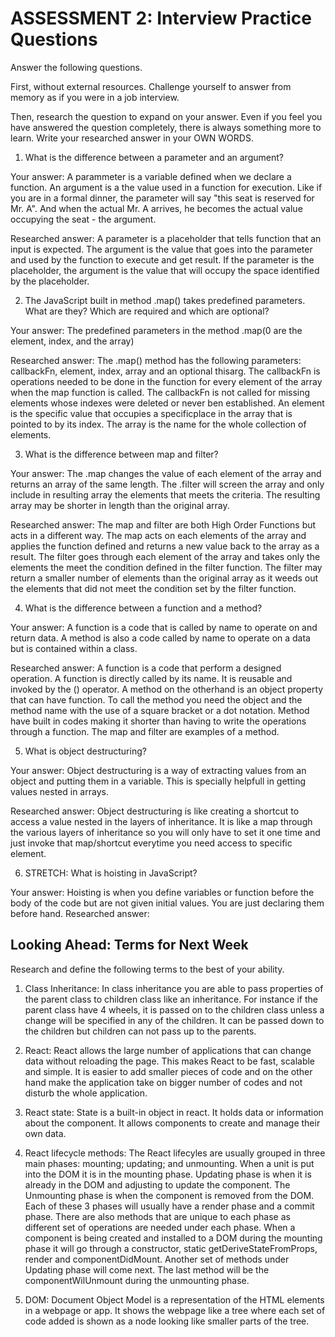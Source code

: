 # ASSESSMENT 2: Interview Practice Questions

Answer the following questions.

First, without external resources. Challenge yourself to answer from memory as if you were in a job interview.

Then, research the question to expand on your answer. Even if you feel you have answered the question completely, there is always something more to learn. Write your researched answer in your OWN WORDS.

1. What is the difference between a parameter and an argument?

  Your answer: A parammeter is a variable  defined when we declare a function. An argument is a the value used in a function for execution. Like if you are in a formal dinner, the parameter will say "this seat is reserved for Mr. A". And when the actual Mr. A arrives, he becomes the actual value occupying the seat - the argument.

  Researched answer: A parameter is a placeholder that tells function that an input is expected. The argument is the value that goes into the parameter and used by the function to execute and get result. If the parameter is the placeholder, the argument is the value that will occupy the space identified by the placeholder.



2. The JavaScript built in method .map() takes predefined parameters. What are they? Which are required and which are optional?

  Your answer: The predefined parameters in the method .map(0 are the element, index, and the array)

  Researched answer: The .map() method has the following parameters: callbackFn, element, index, array and an optional thisarg. The callbackFn is operations needed to be done in the function for every element of the array when the map function is called. The callbackFn is not called for missing elements whose indexes were deleted or never ben established. An element is the specific value that occupies a specificplace in the array that is pointed to by its index. The array is the name for the whole collection of elements.


3. What is the difference between map and filter?

  Your answer: The .map changes the value of each element of the array
  and returns an array of the same length. The .filter will screen the array and only include in resulting array the elements that meets the criteria. The resulting array may be shorter in length than the original array.

  Researched answer: The map and filter are both High Order Functions but acts in a different way. The map acts on each elements of the array and applies the function defined and returns a new value back to the array as a result. The filter goes through each element of the array and takes only the elements the meet the condition defined in the filter function. The filter may return a smaller number of elements than the original array as it weeds out the elements that did not meet the condition set by the filter function.



4. What is the difference between a function and a method?

  Your answer: A function is a code that is called by name to operate on and return data. A method is also a code called by name to operate on a data but is contained within a class.

  Researched answer: A function is a code that perform a designed operation. A function is directly called by its name. It is reusable and invoked by the () operator.
  A method on the otherhand is an object property that can have function. To call the method you need the object and the method name with the use of a square bracket or a dot notation. Method have built in codes making it shorter than having to write the operations through a function. The map and filter are examples of a method.



5. What is object destructuring?

  Your answer: Object destructuring is a way of extracting values from an object and putting them in a variable. This is specially helpfull in getting values nested in arrays.

  Researched answer: Object destructuring is like creating a shortcut to access a value nested in the layers of inheritance. It is like a map through the various layers of inheritance so you will only have to set it one time and just invoke that map/shortcut everytime you need access to specific element. 



6. STRETCH: What is hoisting in JavaScript?

  Your answer: Hoisting is when you define variables or function before the body of the code but are not given initial values.
  You are just declaring them before hand.
  Researched answer:




## Looking Ahead: Terms for Next Week

Research and define the following terms to the best of your ability.

1. Class Inheritance: In class inheritance you are able to pass properties of the parent class to children class like an inheritance. For instance if the parent class have 4 wheels, it is passed on to the children class unless a change will be specified in any of the children. It can be passed down to the children but children can not pass up to the parents.

2. React: React allows the large number of applications that can change data without reloading the page. This makes React to be fast, scalable and simple. It is easier to add smaller pieces of code and on the other hand make the application take on bigger number of codes and not disturb the whole application.

3. React state: State is a built-in object in react. It holds data or information about the component. It allows components to create and manage their own data.

4. React lifecycle methods: The React lifecyles are usually grouped in three main phases: mounting; updating; and unmounting. When a unit is put into the DOM it is in the mounting phase. Updating phase is when it is already in the DOM and adjusting  to update the component. The Unmounting phase is when the component is removed from the DOM. Each of these 3 phases will usually have a render phase and a commit phase. There are also methods that are unique to each phase as different set of operations are needed under each phase. When a component is being created and installed to a DOM during the mounting phase it will go through a constructor, static getDeriveStateFromProps, render and componentDidMount. Another set of methods under Updating phase will come next. The last method will be the componentWilUnmount during the unmounting phase.

5. DOM: Document Object Model is a representation of the HTML elements in a webpage or app. It shows the webpage like a tree where each set of code added is shown as a node looking like smaller parts of the tree.
